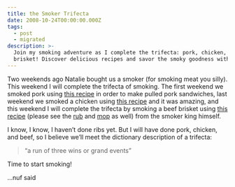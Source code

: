 ```yaml
---
title: the Smoker Trifecta
date: 2008-10-24T00:00:00.000Z
tags:
  - post
  - migrated
description: >-
  Join my smoking adventure as I complete the trifecta: pork, chicken, and beef
  brisket! Discover delicious recipes and savor the smoky goodness with me!
---
```


Two weekends ago Natalie bought us a smoker (for smoking meat you silly). This weekend I will complete the trifecta of smoking. The first weekend we smoked pork using [this recipe](http://www.foodnetwork.com/recipes/alton-brown/pulled-pork-recipe/index.html) in order to make pulled pork sandwiches, last weekend we smoked a chicken using [this recipe](http://getyourgrillon.net/2008/04/21/bite-through-smoked-chicken-skin/) and it was amazing, and this weekend I will complete the trifecta by smoking a beef brisket using [this recipe](http://www.thesmokerking.com/page1a.html) (please see the [rub](http://www.thesmokerking.com/beefrub.html) and [mop](http://www.thesmokerking.com/page7b.html) as well) from the smoker king himself.

I know, I know, I haven’t done ribs yet. But I will have done pork, chicken, and beef, so I believe we’ll meet the dictionary description of a trifecta:

> “a run of three wins or grand events”

Time to start smoking!

…nuf said
